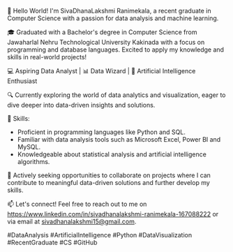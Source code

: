 👋 Hello World! I'm SivaDhanaLakshmi Ranimekala, a recent graduate in Computer Science with a passion for data analysis and machine learning.

🎓 Graduated with a Bachelor's degree in Computer Science from Jawaharlal Nehru Technological University Kakinada with a focus on programming and database languages. Excited to apply my knowledge and skills in real-world projects!

💻 Aspiring Data Analyst | 📊 Data Wizard | 🤖 Artificial Intelligence Enthusiast

🔍 Currently exploring the world of data analytics and visualization, eager to dive deeper into data-driven insights and solutions.

🌟 Skills:
- Proficient in programming languages like Python and SQL.
- Familiar with data analysis tools such as Microsoft Excel, Power BI and MySQL.
- Knowledgeable about statistical analysis and artificial intelligence algorithms.

🚀 Actively seeking opportunities to collaborate on projects where I can contribute to meaningful data-driven solutions and further develop my skills.

📫 Let's connect! Feel free to reach out to me on https://www.linkedin.com/in/sivadhanalakshmi-ranimekala-167088222 or via email at sivadhanalakshmi15@gmail.com.

#DataAnalysis #ArtificialIntelligence #Python #DataVisualization #RecentGraduate #CS #GitHub
